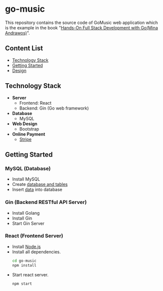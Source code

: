 # go-music
This repository contains the source code of GoMusic web application which is the example in the book "[Hands-On Full Stack Development with Go(Mina Andrawos)](https://www.packtpub.com/web-development/hands-full-stack-development-go)".

## Content List
- [Technology Stack](#technology-stack)
- [Getting Started](#getting-started)
- [Design](doc/design.md)

## Technology Stack
- **Server**
   - Frontend: React
   - Backend: Gin (Go web framework)
- **Database**
   - MySQL
- **Web Design**
   - Bootstrap
- **Online Payment**
   - [Stripe](https://stripe.com/)

## Getting Started
### MySQL (Database)
- Install MySQL
- Create [database and tables](sql/create_schema.sql)
- Insert [data](sql/insert_data.sql) into database

### Gin (Backend RESTful API Server)
- Install Golang
- Install Gin
- Start Gin Server

### React (Frontend Server)
- Install [Node.js](https://nodejs.org/en/)
- Install all dependencies.
  ```bash
  cd go-music
  npm install
  ```
- Start react server.
  ```bash
  npm start
  ```
